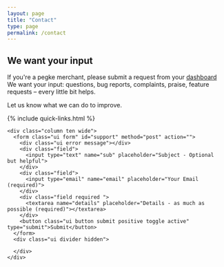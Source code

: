 ```yaml
---
layout: page
title: "Contact"
type: page
permalink: /contact
---
```


<div class="ui container text segment pegke">
  <h2>We want your input</h2>
  <div class="ui orange small message"><i class="warning icon"></i> If you're a pegke merchant, please submit a request from your <a href="{{ site.dashboard.base_url }}">dashboard</a></div>
  <div class="ui grid">
    <div class="column six wide">
      We want your input: questions, bug reports, complaints, praise, feature requests – every little bit helps.
      <p>
        Let us know what we can do to improve.
      </p>
      {% include quick-links.html %}
    </div>

    <div class="column ten wide">
      <form class="ui form" id="support" method="post" action="">
        <div class="ui error message"></div>
        <div class="field">
          <input type="text" name="sub" placeholder="Subject - Optional but helpful">
        </div>
        <div class="field">
          <input type="email" name="email" placeholder="Your Email (required)">
        </div>
        <div class="field required ">
          <textarea name="details" placeholder="Details - as much as possible (required)"></textarea>
        </div>
        <button class="ui button submit positive toggle active" type="submit">Submit</button>
      </form>
      <div class="ui divider hidden">

      </div>
    </div>
  </div>
</div>
